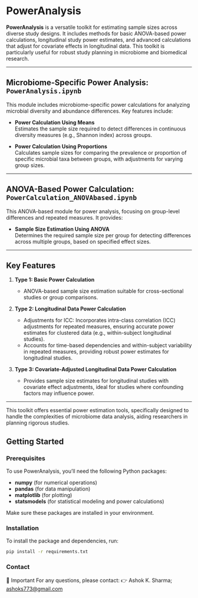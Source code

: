 # PowerAnalysis

**PowerAnalysis** is a versatile toolkit for estimating sample sizes across diverse study designs. It includes methods for basic ANOVA-based power calculations, longitudinal study power estimates, and advanced calculations that adjust for covariate effects in longitudinal data. This toolkit is particularly useful for robust study planning in microbiome and biomedical research.

---

## Microbiome-Specific Power Analysis: `PowerAnalysis.ipynb`

This module includes microbiome-specific power calculations for analyzing microbial diversity and abundance differences. Key features include:

- **Power Calculation Using Means**  
  Estimates the sample size required to detect differences in continuous diversity measures (e.g., Shannon index) across groups.

- **Power Calculation Using Proportions**  
  Calculates sample sizes for comparing the prevalence or proportion of specific microbial taxa between groups, with adjustments for varying group sizes.

---

## ANOVA-Based Power Calculation: `PowerCalculation_ANOVAbased.ipynb`

This ANOVA-based module for power analysis, focusing on group-level differences and repeated measures. It provides:

- **Sample Size Estimation Using ANOVA**  
  Determines the required sample size per group for detecting differences across multiple groups, based on specified effect sizes.

---

## Key Features

1. **Type 1: Basic Power Calculation**  
   - ANOVA-based sample size estimation suitable for cross-sectional studies or group comparisons.

2. **Type 2: Longitudinal Data Power Calculation**  
   - Adjustments for ICC: Incorporates intra-class correlation (ICC) adjustments for repeated measures, ensuring accurate power estimates for clustered data (e.g., within-subject longitudinal studies).
   - Accounts for time-based dependencies and within-subject variability in repeated measures, providing robust power estimates for longitudinal studies.

4. **Type 3: Covariate-Adjusted Longitudinal Data Power Calculation**  
   - Provides sample size estimates for longitudinal studies with covariate effect adjustments, ideal for studies where confounding factors may influence power.

---

This toolkit offers essential power estimation tools, specifically designed to handle the complexities of microbiome data analysis, aiding researchers in planning rigorous studies.


## Getting Started

### Prerequisites
To use PowerAnalysis, you’ll need the following Python packages:
- **numpy** (for numerical operations)
- **pandas** (for data manipulation)
- **matplotlib** (for plotting)
- **statsmodels** (for statistical modeling and power calculations)
<!--- For installation instructions, see [Installation Guide](#installation) -->

Make sure these packages are installed in your environment.

### Installation
To install the package and dependencies, run:
```bash
pip install -r requirements.txt
```
### Contact
🤚 Important
For any questions, please contact: 👉 Ashok K. Sharma; ashoks773@gmail.com
